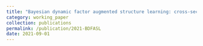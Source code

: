```yaml
---
title: "Bayesian dynamic factor augmented structure learning: cross-sectional dependence for residuals"
category: working_paper
collection: publications
permalink: /publication/2021-BDFASL
date: 2021-09-01
---
```

